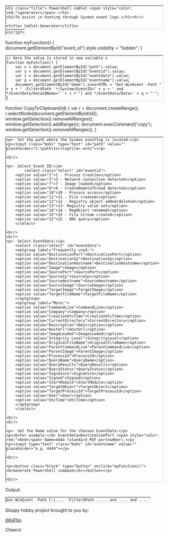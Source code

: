 <html>

<head>

	<h1 class="title"> Powershell cmdlet <span style="color: red;">generator</span>.</h1>
	<h1>To assist in hunting through Sysmon event logs.</h1><hr/>
	
	<title> Cmdlet-Generator</title>
<style>
pre {
  border-style: inset;
  word-wrap:break-word;
  display:inline-block;
  margin: 0;
}
	
.block {
  display: block;
  width: 350px;
  border: none;
  background-color: #1E90FF;
  color: white;
  padding: 14px 28px;
  font-size: 16px;
  cursor: pointer;
  text-align: center;
}
	
.boks {
 font-size:large;
 border-radius: 10px;
 width:250px;
 height:22px;
	
	}
.select {
height:30px;
font-size:large;
	}	
	
</style>

    <script>

function myFunction() {
  document.getElementById("event_id").style.visibility = "hidden";
}
      
    // Here the value is stored in new variable x 
    function myFunction() {
        var x = document.getElementById("path").value;
        var y = document.getElementById("eventid").value;
        var z = document.getElementById("eventdata").value;
        var q = document.getElementById("eventname").value;
        document.getElementById("demo").innerHTML = "Get-WinEvent -Path " + x + " -FilterXPath '*/System/EventID=" + y + ' and */EventData/Data[@Name="' + z +'"] and */EventData/Data=' + q + "'";
    }
  
function CopyToClipboard(id)
{
var r = document.createRange();
r.selectNode(document.getElementById(id));
window.getSelection().removeAllRanges();
window.getSelection().addRange(r);
document.execCommand('copy');
window.getSelection().removeAllRanges();
}
</script>

</head>
<body>

    <p>- Set the path where the Sysmon eventlog is located:</p>
    <p><input class="boks" type="text" id="path" value="" placeholder="C:\path\to\<logfile>.evtx"></p>

    <br/>

    <p>- Select Event ID:</p>
    		<select class="select" id="eventid">
		<option value="1">1 - Process Creation</option>
		<option value="3">3 - Network connection detected</option>
		<option value="7">7 - Image loaded</option>
		<option value="8">8 - CreateRemoteThread detected</option>
		<option value="10">10 - Process access</option>	
		<option value="11">11 - File created</option>
		<option value="12">12 - Registry object added/deleted</option>
		<option value="13">13- Registry value set</option>
		<option value="14">14 - RegObject renamed</option>	
		<option value="15">15 - File stream created</option>
		<option value="22">22 - DNS query</option>
		</select>

    <br/>
    <br/>
    <p>- Select EventData:</p>
		<select class="select" id="eventdata">
		<optgroup label="Frequently used:">
	  	<option value="DestinationPort">DestinationPort</option>
		<option value="DestinationIp">DestinationIp</option>
		<option value="DestinationHostname">DestinationHostname</option>
		<option value="Image">Image</option>
		<option value="SourcePort">SourcePort</option>
		<option value="SourceIp">SourceIp</option>
		<option value="SourceHostname">SourceHostname</option>
		<option value="SourceImage">SourceImage</option>
		<option value="TargetImage">TargetImage</option>
		<option value="TargetFileName">TargetFileName</option>
		</optgroup>
		<optgroup label="More:">
		<option value="CommandLine">CommandLine</option>
		<option value="Company">Company</option>
		<option value="CreationUtcTime">CreationUtcTime</option>
		<option value="CurrentDirectory">CurrentDirectory</option>
		<option value="Description">Description</option>
		<option value="HostUrl">HostUrl</option>
		<option value="ImageLoaded">ImageLoaded</option>
		<option value="Integrity Level">IntegrityLevel</option>
		<option value="OriginalFileName">OriginalFileName</option>
		<option value="ParentCommandLine">ParentCommandLine</option>
		<option value="ParentImage">ParentImage</option>
		<option value="ProcessId">ProcessId</option>
		<option value="QueryName">QueryName</option>
		<option value="QueryResults">QueryResults</option>
		<option value="QueryStatus">QueryStatus</option>
		<option value="Signature">Signature</option>
		<option value="Signed">Signed</option>
		<option value="StartModule">StartModule</option>
		<option value="TargetObject">TargetObject</option>
		<option value="TargetProcessId">TargetProcessId</option>
		<option value="User">User</option>
		<option value="UtcTime">UtcTime</option>
		</optgroup>
		</select>

    <br/>
    <br/>
	
    <p>- Set the Name value for the choosen EventData:</p> 
    <p><b>For example:</b> Eventdata=DestinationPort <span style="color: red;">And</span> Name=4444 (standard MSF portnumber).</p>  
    <p><input type="text" class="boks" id="eventname" value="" placeholder="e.g. 4444"></p>
	
    <br/>

    <p><button class="block" type="button" onclick="myFunction()"><b>Generate Powershell command</b></button></p>

    <br/>

<p> Output:</p>

<pre id="demo">
<code id="copy">Get-WinEvent -Path C:\.... -FilterXPath ..... and .... and .... </code>
</pre>
      
<!-- <a href="#" onclick="CopyToClipboard('copy');return false;">Copy To clipboard</a> -->

</body>

<p>Sloppy hobby project brought to you by:</p>
<a href="https://twitter.com/b41ss">@b41ss</a>	 
<p>Cheers!</p>
</html>
